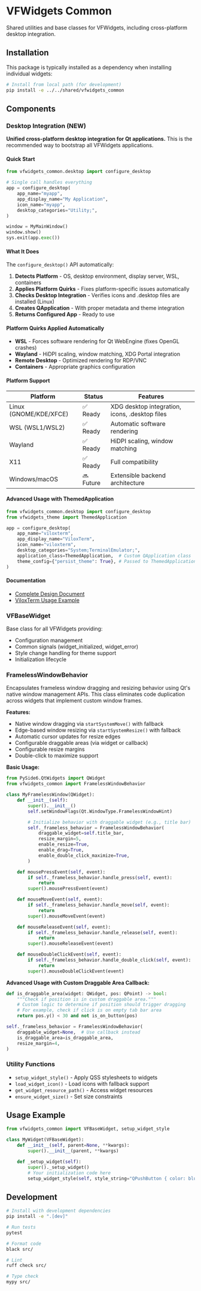 # VFWidgets Common

Shared utilities and base classes for VFWidgets, including cross-platform desktop integration.

## Installation

This package is typically installed as a dependency when installing individual widgets:

```bash
# Install from local path (for development)
pip install -e ../../shared/vfwidgets_common
```

## Components

### Desktop Integration (NEW)

**Unified cross-platform desktop integration for Qt applications.** This is the recommended way to bootstrap all VFWidgets applications.

#### Quick Start

```python
from vfwidgets_common.desktop import configure_desktop

# Single call handles everything
app = configure_desktop(
    app_name="myapp",
    app_display_name="My Application",
    icon_name="myapp",
    desktop_categories="Utility;",
)

window = MyMainWindow()
window.show()
sys.exit(app.exec())
```

#### What It Does

The `configure_desktop()` API automatically:

1. **Detects Platform** - OS, desktop environment, display server, WSL, containers
2. **Applies Platform Quirks** - Fixes platform-specific issues automatically
3. **Checks Desktop Integration** - Verifies icons and .desktop files are installed (Linux)
4. **Creates QApplication** - With proper metadata and theme integration
5. **Returns Configured App** - Ready to use

#### Platform Quirks Applied Automatically

- **WSL** - Forces software rendering for Qt WebEngine (fixes OpenGL crashes)
- **Wayland** - HiDPI scaling, window matching, XDG Portal integration
- **Remote Desktop** - Optimized rendering for RDP/VNC
- **Containers** - Appropriate graphics configuration

#### Platform Support

| Platform | Status | Features |
|----------|--------|----------|
| Linux (GNOME/KDE/XFCE) | ✅ Ready | XDG desktop integration, icons, .desktop files |
| WSL (WSL1/WSL2) | ✅ Ready | Automatic software rendering |
| Wayland | ✅ Ready | HiDPI scaling, window matching |
| X11 | ✅ Ready | Full compatibility |
| Windows/macOS | 🔜 Future | Extensible backend architecture |

#### Advanced Usage with ThemedApplication

```python
from vfwidgets_common.desktop import configure_desktop
from vfwidgets_theme import ThemedApplication

app = configure_desktop(
    app_name="viloxterm",
    app_display_name="ViloxTerm",
    icon_name="viloxterm",
    desktop_categories="System;TerminalEmulator;",
    application_class=ThemedApplication,  # Custom QApplication class
    theme_config={"persist_theme": True}, # Passed to ThemedApplication
)
```

#### Documentation

- [Complete Design Document](wip/unified-desktop-integration-DESIGN.md)
- [ViloxTerm Usage Example](../../apps/viloxterm/README.md)



### VFBaseWidget

Base class for all VFWidgets providing:
- Configuration management
- Common signals (widget_initialized, widget_error)
- Style change handling for theme support
- Initialization lifecycle

### FramelessWindowBehavior

Encapsulates frameless window dragging and resizing behavior using Qt's native window management APIs. This class eliminates code duplication across widgets that implement custom window frames.

**Features:**
- Native window dragging via `startSystemMove()` with fallback
- Edge-based window resizing via `startSystemResize()` with fallback
- Automatic cursor updates for resize edges
- Configurable draggable areas (via widget or callback)
- Configurable resize margins
- Double-click to maximize support

**Basic Usage:**

```python
from PySide6.QtWidgets import QWidget
from vfwidgets_common import FramelessWindowBehavior

class MyFramelessWindow(QWidget):
    def __init__(self):
        super().__init__()
        self.setWindowFlags(Qt.WindowType.FramelessWindowHint)

        # Initialize behavior with draggable widget (e.g., title bar)
        self._frameless_behavior = FramelessWindowBehavior(
            draggable_widget=self.title_bar,
            resize_margin=5,
            enable_resize=True,
            enable_drag=True,
            enable_double_click_maximize=True,
        )

    def mousePressEvent(self, event):
        if self._frameless_behavior.handle_press(self, event):
            return
        super().mousePressEvent(event)

    def mouseMoveEvent(self, event):
        if self._frameless_behavior.handle_move(self, event):
            return
        super().mouseMoveEvent(event)

    def mouseReleaseEvent(self, event):
        if self._frameless_behavior.handle_release(self, event):
            return
        super().mouseReleaseEvent(event)

    def mouseDoubleClickEvent(self, event):
        if self._frameless_behavior.handle_double_click(self, event):
            return
        super().mouseDoubleClickEvent(event)
```

**Advanced Usage with Custom Draggable Area Callback:**

```python
def is_draggable_area(widget: QWidget, pos: QPoint) -> bool:
    """Check if position is in custom draggable area."""
    # Custom logic to determine if position should trigger dragging
    # For example, check if click is on empty tab bar area
    return pos.y() < 30 and not is_on_button(pos)

self._frameless_behavior = FramelessWindowBehavior(
    draggable_widget=None,  # Use callback instead
    is_draggable_area=is_draggable_area,
    resize_margin=4,
)
```

### Utility Functions

- `setup_widget_style()` - Apply QSS stylesheets to widgets
- `load_widget_icon()` - Load icons with fallback support
- `get_widget_resource_path()` - Access widget resources
- `ensure_widget_size()` - Set size constraints

## Usage Example

```python
from vfwidgets_common import VFBaseWidget, setup_widget_style

class MyWidget(VFBaseWidget):
    def __init__(self, parent=None, **kwargs):
        super().__init__(parent, **kwargs)

    def _setup_widget(self):
        super()._setup_widget()
        # Your initialization code here
        setup_widget_style(self, style_string="QPushButton { color: blue; }")
```

## Development

```bash
# Install with development dependencies
pip install -e ".[dev]"

# Run tests
pytest

# Format code
black src/

# Lint
ruff check src/

# Type check
mypy src/
```